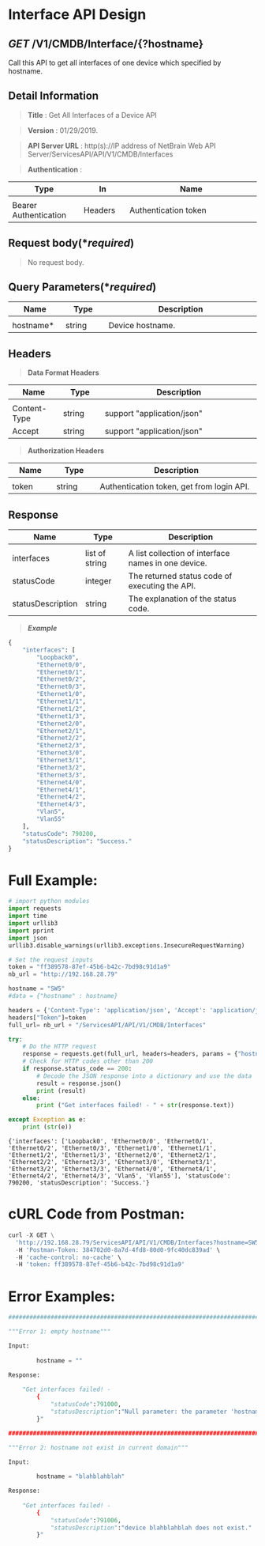 
# Interface API Design

## ***GET*** /V1/CMDB/Interface/{?hostname}
Call this API to get all interfaces of one device which specified by hostname.

## Detail Information

> **Title** : Get All Interfaces of a Device API<br>

> **Version** : 01/29/2019.

> **API Server URL** : http(s)://IP address of NetBrain Web API Server/ServicesAPI/API/V1/CMDB/Interfaces

> **Authentication** : 

|**Type**|**In**|**Name**|
|------|------|------|
|<img width=100/>|<img width=100/>|<img width=500/>|
|Bearer Authentication| Headers | Authentication token | 

## Request body(****required***)

>No request body.

## Query Parameters(****required***)

|**Name**|**Type**|**Description**|
|------|------|------|
|<img width=100/>|<img width=100/>|<img width=500/>|
|hostname*| string | Device hostname.  |

## Headers

> **Data Format Headers**

|**Name**|**Type**|**Description**|
|------|------|------|
|<img width=100/>|<img width=100/>|<img width=500/>|
| Content-Type | string  | support "application/json" |
| Accept | string  | support "application/json" |

> **Authorization Headers**

|**Name**|**Type**|**Description**|
|------|------|------|
|<img width=100/>|<img width=100/>|<img width=500/>|
| token | string  | Authentication token, get from login API. |

## Response

|**Name**|**Type**|**Description**|
|------|------|------|
|<img width=100/>|<img width=100/>|<img width=500/>|
|interfaces| list of string | A list collection of interface names in one device.  |
|statusCode| integer | The returned status code of executing the API.  |
|statusDescription| string | The explanation of the status code.  |

> ***Example***


```python
{
    "interfaces": [
        "Loopback0",
        "Ethernet0/0",
        "Ethernet0/1",
        "Ethernet0/2",
        "Ethernet0/3",
        "Ethernet1/0",
        "Ethernet1/1",
        "Ethernet1/2",
        "Ethernet1/3",
        "Ethernet2/0",
        "Ethernet2/1",
        "Ethernet2/2",
        "Ethernet2/3",
        "Ethernet3/0",
        "Ethernet3/1",
        "Ethernet3/2",
        "Ethernet3/3",
        "Ethernet4/0",
        "Ethernet4/1",
        "Ethernet4/2",
        "Ethernet4/3",
        "Vlan5",
        "Vlan55"
    ],
    "statusCode": 790200,
    "statusDescription": "Success."
}
```

# Full Example:


```python
# import python modules 
import requests
import time
import urllib3
import pprint
import json
urllib3.disable_warnings(urllib3.exceptions.InsecureRequestWarning)

# Set the request inputs
token = "ff389578-87ef-45b6-b42c-7bd98c91d1a9"
nb_url = "http://192.168.28.79"

hostname = "SW5"
#data = {"hostname" : hostname}

headers = {'Content-Type': 'application/json', 'Accept': 'application/json'}
headers["Token"]=token
full_url= nb_url + "/ServicesAPI/API/V1/CMDB/Interfaces"

try:
    # Do the HTTP request
    response = requests.get(full_url, headers=headers, params = {"hostname" : hostname}, verify=False)
    # Check for HTTP codes other than 200
    if response.status_code == 200:
        # Decode the JSON response into a dictionary and use the data
        result = response.json()
        print (result)
    else:
        print ("Get interfaces failed! - " + str(response.text))

except Exception as e:
    print (str(e)) 
```

    {'interfaces': ['Loopback0', 'Ethernet0/0', 'Ethernet0/1', 'Ethernet0/2', 'Ethernet0/3', 'Ethernet1/0', 'Ethernet1/1', 'Ethernet1/2', 'Ethernet1/3', 'Ethernet2/0', 'Ethernet2/1', 'Ethernet2/2', 'Ethernet2/3', 'Ethernet3/0', 'Ethernet3/1', 'Ethernet3/2', 'Ethernet3/3', 'Ethernet4/0', 'Ethernet4/1', 'Ethernet4/2', 'Ethernet4/3', 'Vlan5', 'Vlan55'], 'statusCode': 790200, 'statusDescription': 'Success.'}
    

# cURL Code from Postman:


```python
curl -X GET \
  'http://192.168.28.79/ServicesAPI/API/V1/CMDB/Interfaces?hostname=SW5' \
  -H 'Postman-Token: 384702d0-8a7d-4fd8-80d0-9fc40dc839ad' \
  -H 'cache-control: no-cache' \
  -H 'token: ff389578-87ef-45b6-b42c-7bd98c91d1a9'
```

# Error Examples:


```python
###################################################################################################################    

"""Error 1: empty hostname"""

Input:
    
        hostname = ""

Response:
    
    "Get interfaces failed! - 
        {
            "statusCode":791000,
            "statusDescription":"Null parameter: the parameter 'hostname' cannot be null."
        }"

###################################################################################################################    

"""Error 2: hostname not exist in current domain"""

Input:
    
        hostname = "blahblahblah"

Response:
    
    "Get interfaces failed! - 
        {
            "statusCode":791006,
            "statusDescription":"device blahblahblah does not exist."
        }"

```
